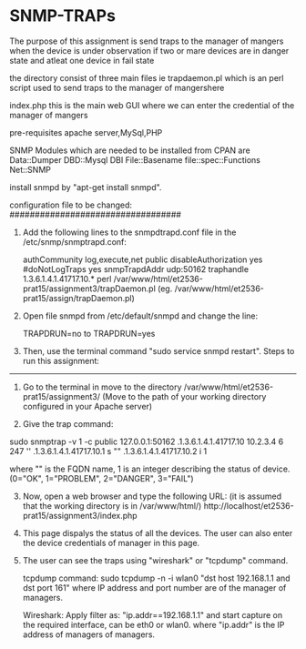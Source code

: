 # SNMP-TRAPs
The purpose of this assignment is send traps to the manager of mangers when the device is under observation if two or mare devices are in danger state and atleat one device in fail state

the directory consist of three main files ie trapdaemon.pl which is an perl script used to send traps to the manager of mangershere

index.php 
this is the main web GUI where we can enter the credential of the manager of mangers

pre-requisites 
apache server,MySql,PHP

SNMP Modules which are needed to be installed from CPAN are 
Data::Dumper
DBD::Mysql
DBI
File::Basename
file::spec::Functions
Net::SNMP

install snmpd by "apt-get install snmpd".
  
configuration file to be changed:
##################################
1. Add the following lines to the snmpdtrapd.conf file in the /etc/snmp/snmptrapd.conf:

	authCommunity log,execute,net public 
	disableAuthorization yes
	#doNotLogTraps yes
	snmpTrapdAddr udp:50162
	traphandle 1.3.6.1.4.1.41717.10.* perl /var/www/html/et2536-prat15/assignment3/trapDaemon.pl 
																				 (eg. /var/www/html/et2536-prat15/assign/trapDaemon.pl)
2. Open file snmpd from /etc/default/snmpd and change the line:

	 TRAPDRUN=no to TRAPDRUN=yes

3. Then, use the terminal command "sudo service snmpd restart".
Steps to run this assignment:
-----------------------------

1. Go to the terminal in move to the directory /var/www/html/et2536-prat15/assignment3/ 
   (Move to the path of your working directory configured in your Apache server)

2. Give the trap command:

sudo snmptrap -v 1 -c public 127.0.0.1:50162 .1.3.6.1.4.1.41717.10 10.2.3.4 6 247 '' .1.3.6.1.4.1.41717.10.1 s "" .1.3.6.1.4.1.41717.10.2 i 1

where "" is the FQDN name, 1 is an integer describing the status of device.(0="OK", 1="PROBLEM", 2="DANGER", 3="FAIL")

3. Now, open a web browser and type the following URL: (it is assumed that the working directory is in /var/www/html/)
	 http://localhost/et2536-prat15/assignment3/index.php

4. This page dispalys the status of all the devices. The user can also enter the device credentials of manager in this page.

5. The user can see the traps using "wireshark" or "tcpdump" command.
		
   tcpdump command:
	 sudo tcpdump -n -i wlan0 "dst host 192.168.1.1 and dst port 161"
	 where IP address and port number are of the manager of managers.

	 Wireshark:
   Apply filter as: "ip.addr==192.168.1.1" and start capture on the required interface, can be eth0 or wlan0.
	 where "ip.addr" is the IP address of managers of managers.









